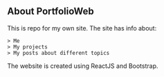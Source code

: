 ## About PortfolioWeb

This is repo for my own site. The site has info about:

```
> Me
> My projects
> My posts about different topics

```

The website is created using ReactJS and Bootstrap.
